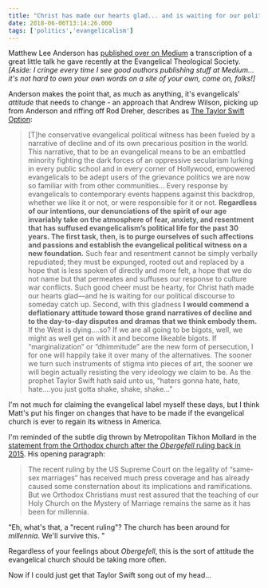 ```yaml
---
title: "Christ has made our hearts glad... and is waiting for our politics to catch up"
date: 2018-06-06T13:14:26.000
tags: ['politics','evangelicalism']
---
```


Matthew Lee Anderson has [published over on Medium](https://medium.com/@mattleeanderson/what-faithful-presence-demands-55fdc60325f7) a transcription of a great little talk he gave recently at the Evangelical Theological Society. _\[Aside: I cringe every time I see good authors publishing stuff at Medium... it's not hard to own your own words on a site of your own, come on, folks!\]_

Anderson makes the point that, as much as anything, it's evangelicals' _attitude_ that needs to change - an approach that Andrew Wilson, picking up from Anderson and riffing off Rod Dreher, describes as [The Taylor Swift Option](https://thinktheology.co.uk/blog/article/the_taylor_swift_option):

> \[T\]he conservative evangelical political witness has been fueled by a narrative of decline and of its own precarious position in the world. This narrative, that to be an evangelical means to be an embattled minority fighting the dark forces of an oppressive secularism lurking in every public school and in every corner of Hollywood, empowered evangelicals to be adept users of the grievance politics we are now so familiar with from other communities... Every response by evangelicals to contemporary events happens against this backdrop, whether we like it or not, or were responsible for it or not. **Regardless of our intentions, our denunciations of the spirit of our age invariably take on the atmosphere of fear, anxiety, and resentment that has suffused evangelicalism’s political life for the past 30 years. The first task, then, is to purge ourselves of such affections and passions and establish the evangelical political witness on a new foundation.** Such fear and resentment cannot be simply verbally repudiated; they must be expunged, rooted out and replaced by a hope that is less spoken of directly and more felt, a hope that we do not name but that permeates and suffuses our response to culture war conflicts. Such good cheer must be hearty, for Christ hath made our hearts glad—and he is waiting for our political discourse to someday catch up. Second, with this gladness **I would commend a deflationary attitude toward those grand narratives of decline and to the day-to-day disputes and dramas that we think embody them.** If the West is dying….so? If we are all going to be bigots, well, we might as well get on with it and become likeable bigots. If “marginalization” or “dhimmitude” are the new form of persecution, I for one will happily take it over many of the alternatives. The sooner we turn such instruments of stigma into pieces of art, the sooner we will begin actually resisting the very ideology we claim to be. As the prophet Taylor Swift hath said unto us, “haters gonna hate, hate, hate….you just gotta shake, shake, shake…”

I'm not much for claiming the evangelical label myself these days, but I think Matt's put his finger on changes that have to be made if the evangelical church is ever to regain its witness in America.

I'm reminded of the subtle dig thrown by Metropolitan Tikhon Mollard in the [statement from the Orthodox church after the _Obergefell_ ruling back in 2015](https://oca.org/holy-synod/statements/his-beatitude-metropolitan-tikhon/statement-concerning-june-26-us-supreme-court-decision). His opening paragraph:

> The recent ruling by the US Supreme Court on the legality of “same-sex marriages” has received much press coverage and has already caused some consternation about its implications and ramifications. But we Orthodox Christians must rest assured that the teaching of our Holy Church on the Mystery of Marriage remains the same as it has been for millennia.

"Eh, what's that, a "recent ruling"? The church has been around for _millennia_. We'll survive this. "

Regardless of your feelings about _Obergefell_, this is the sort of attitude the evangelical church should be taking more often.

Now if I could just get that Taylor Swift song out of my head...
